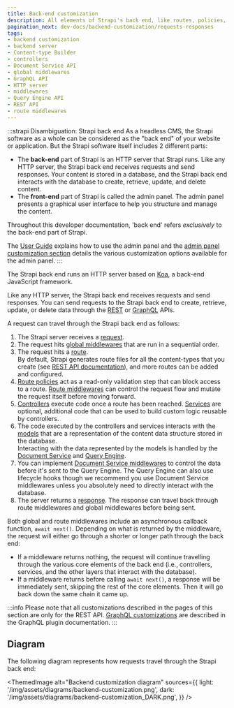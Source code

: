 ```yaml
---
title: Back-end customization
description: All elements of Strapi's back end, like routes, policies, middlewares, controllers, services, models, requests, responses, and webhooks, can be customized.
pagination_next: dev-docs/backend-customization/requests-responses
tags:
- backend customization
- backend server
- Content-type Builder 
- controllers
- Document Service API 
- global middlewares
- GraphQL API
- HTTP server
- middlewares
- Query Engine API
- REST API 
- route middlewares
---
```


<div className="custom-mermaid-layout">

:::strapi Disambiguation: Strapi back end
As a headless CMS, the Strapi software as a whole can be considered as the "back end" of your website or application.
But the Strapi software itself includes 2 different parts:

- The **back-end** part of Strapi is an HTTP server that Strapi runs. Like any HTTP server, the Strapi back end receives requests and send responses. Your content is stored in a database, and the Strapi back end interacts with the database to create, retrieve, update, and delete content.
- The **front-end** part of Strapi is called the admin panel. The admin panel presents a graphical user interface to help you structure and manage the content.

Throughout this developer documentation, 'back end' refers _exclusively_ to the back-end part of Strapi.

The [User Guide](/user-docs/intro) explains how to use the admin panel and the [admin panel customization section](/dev-docs/admin-panel-customization) details the various customization options available for the admin panel.
:::

The Strapi back end runs an HTTP server based on [Koa](https://koajs.com/), a back-end JavaScript framework.

Like any HTTP server, the Strapi back end receives requests and send responses. You can send requests to the Strapi back end to create, retrieve, update, or delete data through the [REST](/dev-docs/api/rest) or [GraphQL](/dev-docs/api/graphql) APIs.

A request can travel through the Strapi back end as follows:

1. The Strapi server receives a [request](/dev-docs/backend-customization/requests-responses).
2. The request hits [global middlewares](/dev-docs/backend-customization/middlewares) that are run in a sequential order.
3. The request hits a [route](/dev-docs/backend-customization/routes).<br/>By default, Strapi generates route files for all the content-types that you create (see [REST API documentation](/dev-docs/api/rest)), and more routes can be added and configured.
4. [Route policies](/dev-docs/backend-customization/policies) act as a read-only validation step that can block access to a route. [Route middlewares](/dev-docs/backend-customization/routes#middlewares) can control the request flow and mutate the request itself before moving forward.
5. [Controllers](/dev-docs/backend-customization/controllers) execute code once a route has been reached. [Services](/dev-docs/backend-customization/services) are optional, additional code that can be used to build custom logic reusable by controllers.
6. The code executed by the controllers and services interacts with the [models](/dev-docs/backend-customization/models) that are a representation of the content data structure stored in the database.<br />Interacting with the data represented by the models is handled by the [Document Service](/dev-docs/api/document-service) and [Query Engine](/dev-docs/api/query-engine).
7. You can implement [Document Service middlewares](/dev-docs/api/document-service/middlewares) to control the data before it's sent to the Query Engine. The Query Engine can also use lifecycle hooks though we recommend you use Document Service middlewares unless you absolutely need to directly interact with the database.
7. The server returns a [response](/dev-docs/backend-customization/requests-responses). The response can travel back through route middlewares and global middlewares before being sent.

Both global and route middlewares include an asynchronous callback function, `await next()`. Depending on what is returned by the middleware, the request will either go through a shorter or longer path through the back end:

* If a middleware returns nothing, the request will continue travelling through the various core elements of the back end (i.e., controllers, services, and the other layers that interact with the database).
* If a middleware returns before calling `await next()`, a response will be immediately sent, skipping the rest of the core elements. Then it will go back down the same chain it came up.

:::info
Please note that all customizations described in the pages of this section are only for the REST API. [GraphQL customizations](/dev-docs/plugins/graphql#customization) are described in the GraphQL plugin documentation.
:::

<!-- TODO: uncomment this once we have updated the backend examples cookbook for v5 -->
<!-- :::tip Learn by example
If you prefer learning by reading examples and understanding how they can be used in real-world use cases, the [Examples cookbook](/dev-docs/backend-customization/examples) section is another way at looking how the Strapi back end customization works.
::: -->

## Diagram

The following diagram represents how requests travel through the Strapi back end:

<ThemedImage
alt="Backend customization diagram"
sources={{
  light: '/img/assets/diagrams/backend-customization.png',
  dark: '/img/assets/diagrams/backend-customization_DARK.png',
}}
/>

</div>
